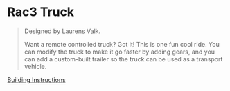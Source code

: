 # Rac3 Truck

> Designed by Laurens Valk.
>
> Want a remote controlled truck? Got it! This is one fun cool ride. You can modify the truck to make it go faster by adding gears, and you can add a custom-built trailer so the truck can be used as a transport vehicle.

[Building Instructions](https://www.lego.com/cdn/cs/set/assets/blt8d8677b8321b803e/RAC3_TRUCK.pdf)
